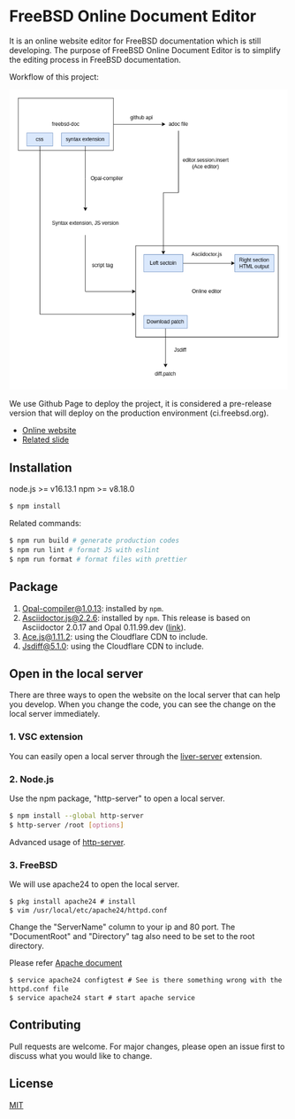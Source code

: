 # FreeBSD Online Document Editor
It is an online website editor for FreeBSD documentation which is still developing. The purpose of FreeBSD Online Document Editor is to simplify the editing process in FreeBSD documentation.

Workflow of this project:

![image](./workflow.png)

We use Github Page to deploy the project, it is considered a pre-release version that will deploy on the production environment (ci.freebsd.org).

* [Online website](https://wang-yan-hao.github.io/FreeBSD-Online-Document-Editor/)
* [Related slide](https://drive.google.com/file/d/1rOQ_-Yzue83arFYGgiYbY9MxbMQg7SC5/view?usp=drive_link)

## Installation
node.js >= v16.13.1
npm >= v8.18.0

```bash 
$ npm install
```

Related commands:
```bash
$ npm run build # generate production codes
$ npm run lint # format JS with eslint
$ npm run format # format files with prettier
```
## Package
1. Opal-compiler@1.0.13: installed by `npm`.
2. Asciidoctor.js@2.2.6: installed by `npm`. This release is based on Asciidoctor 2.0.17 and Opal 0.11.99.dev ([link](https://github.com/asciidoctor/asciidoctor.js/releases)).
3. Ace.js@1.11.2: using the Cloudflare CDN to include.
4. Jsdiff@5.1.0: using the Cloudflare CDN to include.

## Open in the local server
There are three ways to open the website on the local server that can help you develop. When you change the code, you can see the change on the local server immediately.

### 1. VSC extension
You can easily open a local server through the [liver-server](https://github.com/ritwickdey/vscode-live-server-plus-plus) extension.

### 2. Node.js
Use the npm package, "http-server" to open a local server.

```bash
$ npm install --global http-server
$ http-server /root [options]
```
Advanced usage of [http-server](https://www.npmjs.com/package/http-server).

### 3. FreeBSD
We will use apache24 to open the local server.

```
$ pkg install apache24 # install
$ vim /usr/local/etc/apache24/httpd.conf
```
Change the "ServerName" column to your ip and 80 port. The "DocumentRoot" and "Directory" tag also need to be set to the root directory.

Please refer [Apache document](https://httpd.apache.org/docs/2.4/configuring.html)

```
$ service apache24 configtest # See is there something wrong with the httpd.conf file
$ service apache24 start # start apache service
```

## Contributing
Pull requests are welcome. For major changes, please open an issue first to discuss what you would like to change.

## License
[MIT](https://choosealicense.com/licenses/mit/)
